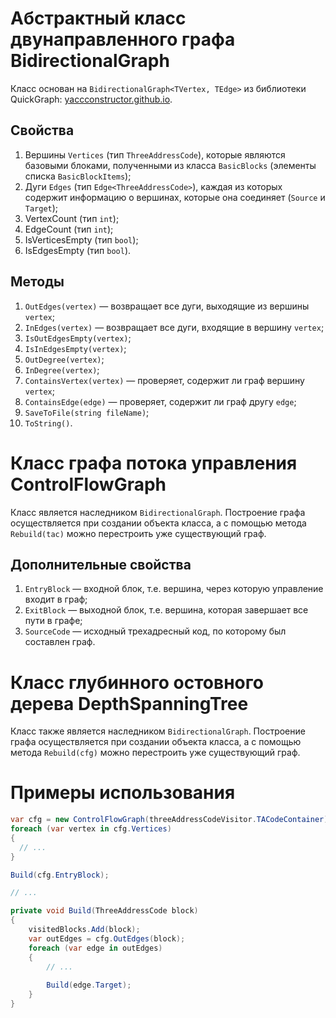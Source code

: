 # Абстрактный класс двунаправленного графа BidirectionalGraph 

Класс основан на `BidirectionalGraph<TVertex, TEdge>` из библиотеки QuickGraph: [yaccconstructor.github.io](http://yaccconstructor.github.io/QuickGraph/reference/quickgraph-bidirectionalgraph-2.html).

## Свойства

1. Вершины `Vertices` (тип `ThreeAddressCode`), которые являются базовыми блоками, полученными из класса `BasicBlocks` (элементы списка `BasicBlockItems`);
2. Дуги `Edges` (тип `Edge<ThreeAddressCode>`), каждая из которых содержит информацию о вершинах, которые она соединяет (`Source` и `Target`);
3. VertexCount (тип `int`);
4. EdgeCount (тип `int`);
5. IsVerticesEmpty (тип `bool`);
6. IsEdgesEmpty (тип `bool`).

## Методы

1. `OutEdges(vertex)` — возвращает все дуги, выходящие из вершины `vertex`;
2. `InEdges(vertex)` — возвращает все дуги, входящие в вершину `vertex`;
3. `IsOutEdgesEmpty(vertex)`;
4. `IsInEdgesEmpty(vertex)`;
5. `OutDegree(vertex)`;
6. `InDegree(vertex)`;
7. `ContainsVertex(vertex)` — проверяет, содержит ли граф вершину `vertex`;
8. `ContainsEdge(edge)` — проверяет, содержит ли граф другу `edge`;
9. `SaveToFile(string fileName)`; 
10. `ToString()`.

# Класс графа потока управления ControlFlowGraph

Класс является наследником `BidirectionalGraph`. Построение графа осуществляется при создании объекта класса, а с помощью метода `Rebuild(tac)` можно перестроить уже существующий граф.

## Дополнительные свойства

1. `EntryBlock` — входной блок, т.е. вершина, через которую управление входит в граф;
2. `ExitBlock` — выходной блок, т.е. вершина, которая завершает все пути в графе;
3. `SourceCode` — исходный трехадресный код, по которому был составлен граф.

# Класс глубинного остовного дерева DepthSpanningTree

Класс также является наследником `BidirectionalGraph`. Построение графа осуществляется при создании объекта класса, а с помощью метода `Rebuild(cfg)` можно перестроить уже существующий граф.

# Примеры использования

```c#
var cfg = new ControlFlowGraph(threeAddressCodeVisitor.TACodeContainer);
foreach (var vertex in cfg.Vertices)
{
  // ...
}
```

```c#
Build(cfg.EntryBlock);

// ...

private void Build(ThreeAddressCode block)
{
    visitedBlocks.Add(block);
    var outEdges = cfg.OutEdges(block);
    foreach (var edge in outEdges)
    {
        // ...
        
        Build(edge.Target);
    }
}

```
